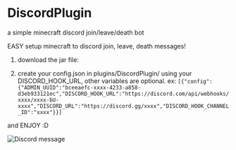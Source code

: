 # DiscordPlugin
a simple minecraft discord join/leave/death bot

EASY setup minecraft to discord join, leave, death messages!

1. download the jar file:

2. create your config.json in plugins/DiscordPlugin/
    using your DISCORD_HOOK_URL, other variables are optional.
   ex:
```[{"config":{"ADMIN_UUID":"bceeaefc-xxxx-4233-a858-d3eb933121ec","DISCORD_HOOK_URL":"https://discord.com/api/webhooks/xxxx/xxxx-bU-xxxx","DISCORD_URL":"https://discord.gg/xxxx","DISCORD_HOOK_CHANNEL_ID":"xxxx"}}]```

and ENJOY :D

![Discord message](https://media.discordapp.net/attachments/419294985419096064/850898500643192862/unknown.png)
